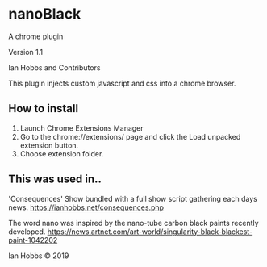# nanoBlack
A chrome plugin

Version 1.1

Ian Hobbs and Contributors

This plugin injects custom javascript and css into a chrome browser.

## How to install
1. Launch Chrome Extensions Manager
2. Go to the chrome://extensions/ page and click the Load unpacked extension button.
3. Choose extension folder.

## This was used in..

'Consequences' Show bundled with a full show script gathering each days news.
https://ianhobbs.net/consequences.php

The word nano was inspired by the nano-tube carbon black paints recently developed.
https://news.artnet.com/art-world/singularity-black-blackest-paint-1042202

Ian Hobbs © 2019

